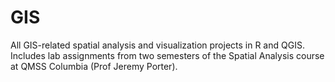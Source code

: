 # GIS
All GIS-related spatial analysis and visualization projects in R and QGIS. Includes lab assignments from two semesters of the Spatial Analysis course at QMSS Columbia (Prof Jeremy Porter).
